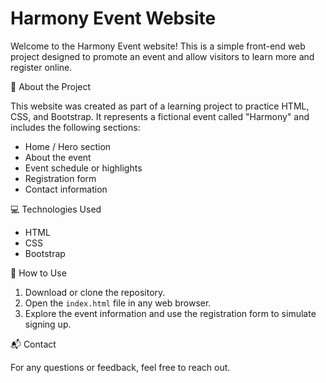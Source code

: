 # Harmony Event Website

Welcome to the Harmony Event website! This is a simple front-end web project designed to promote an event and allow visitors to learn more and register online.

🧠 About the Project

This website was created as part of a learning project to practice HTML, CSS, and Bootstrap. It represents a fictional event called "Harmony" and includes the following sections:

- Home / Hero section
- About the event
- Event schedule or highlights
- Registration form
- Contact information

 💻 Technologies Used

- HTML
- CSS
- Bootstrap 

📌 How to Use

1. Download or clone the repository.
2. Open the `index.html` file in any web browser.
3. Explore the event information and use the registration form to simulate signing up.

 📬 Contact

For any questions or feedback, feel free to reach out.







